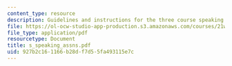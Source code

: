 ```yaml
---
content_type: resource
description: Guidelines and instructions for the three course speaking assignments.
file: https://ol-ocw-studio-app-production.s3.amazonaws.com/courses/21w-747-rhetoric-spring-2005/927b2c161166b28df7d55fa493115e7c_s_speaking_assns.pdf
file_type: application/pdf
resourcetype: Document
title: s_speaking_assns.pdf
uid: 927b2c16-1166-b28d-f7d5-5fa493115e7c
---
```

